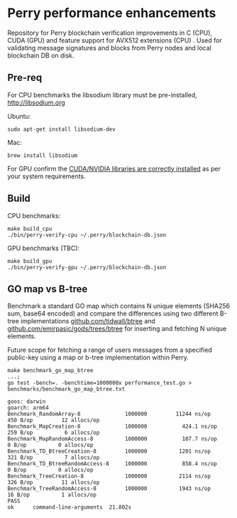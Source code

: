 # Perry performance enhancements

Repository for Perry blockchain verification improvements in C (CPU), CUDA (GPU) and feature support for AVX512 extensions (CPU) . Used for validating message signatures and blocks from Perry nodes and local blockchain DB on disk.

## Pre-req

For CPU benchmarks the libsodium library must be pre-installed, http://libsodium.org

Ubuntu:

```
sudo apt-get install libsodium-dev
```

Mac:

```
brew install libsodium
```

For GPU confirm the [CUDA/NVIDIA libraries are correctly installed](https://docs.nvidia.com/cuda/cuda-installation-guide-linux/index.html) as per your system requirements.

## Build

CPU benchmarks:

```
make build_cpu
./bin/perry-verify-cpu ~/.perry/blockchain-db.json
```

GPU benchmarks (TBC):

```
make build_gpu
./bin/perry-verify-gpu ~/.perry/blockchain-db.json
```

## GO map vs B-tree 

Benchmark a standard GO map which contains N unique elements (SHA256 sum, base64 encoded) and compare the differences using two different B-tree implementations [github.com/tidwall/btree](https://github.com/tidwall/btree) and [github.com/emirpasic/gods/trees/btree](https://github.com/emirpasic/gods/trees/btree) for inserting and fetching N unique elements.

Future scope for fetching a range of users messages from a specified public-key using a map or b-tree implementation within Perry.

```
make benchmark_go_map_btree
...;
go test -bench=. -benchtime=1000000x performance_test.go > benchmarks/benchmark_go_map_btree.txt
```

```
goos: darwin
goarch: arm64
Benchmark_RandomArray-8            	 1000000	     11244 ns/op	     450 B/op	      12 allocs/op
Benchmark_MapCreation-8            	 1000000	       424.1 ns/op	     259 B/op	       6 allocs/op
Benchmark_MapRandomAccess-8        	 1000000	       107.7 ns/op	       0 B/op	       0 allocs/op
Benchmark_TD_BtreeCreation-8       	 1000000	      1201 ns/op	     321 B/op	       7 allocs/op
Benchmark_TD_BtreeRandomAccess-8   	 1000000	       858.4 ns/op	       0 B/op	       0 allocs/op
Benchmark_TreeCreation-8           	 1000000	      2114 ns/op	     326 B/op	      11 allocs/op
Benchmark_TreeRandomAccess-8       	 1000000	      1943 ns/op	      16 B/op	       1 allocs/op
PASS
ok  	command-line-arguments	21.802s
```

